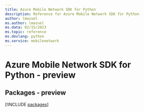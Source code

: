 ```yaml
---
title: Azure Mobile Network SDK for Python
description: Reference for Azure Mobile Network SDK for Python
author: lmazuel
ms.author: lmazuel
ms.data: 02/15/2023
ms.topic: reference
ms.devlang: python
ms.service: mobilenetwork
---
```

# Azure Mobile Network SDK for Python - preview
## Packages - preview
[!INCLUDE [packages](mobile-network-index.md)]